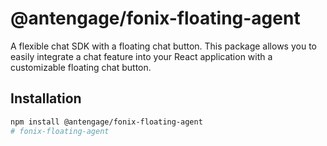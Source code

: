 # @antengage/fonix-floating-agent

A flexible chat SDK with a floating chat button. This package allows you to easily integrate a chat feature into your React application with a customizable floating chat button.

## Installation

```bash
npm install @antengage/fonix-floating-agent
# fonix-floating-agent
